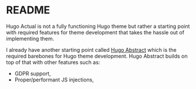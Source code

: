 # README

Hugo Actual is not a fully functioning Hugo theme but rather a starting point with required features for theme development that takes the hassle out of implementing them.

I already have another starting point called [Hugo Abstract](https://www.github.com/cansurmeli/hugo-abstract) which is the required barebones for Hugo theme development. Hugo Abstract builds on top of that with other features such as:

- GDPR support,
- Proper/performant JS injections,